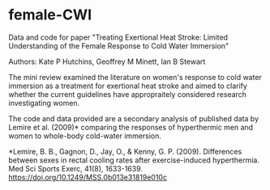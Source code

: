 # female-CWI

Data and code for paper "Treating Exertional Heat Stroke: Limited Understanding of the Female Response to Cold Water Immersion"

Authors: Kate P Hutchins, Geoffrey M Minett, Ian B Stewart

The mini review examined the literature on women's response to cold water immersion as a treatment for exertional heat stroke and aimed to clarify whether the current guidelines have appropraitely considered research investigating women. 

The code and data provided are a secondary analysis of published data by Lemire et al. (2009)* comparing the responses of hyperthermic men and women to whole-body cold-water immersion.

*Lemire, B. B., Gagnon, D., Jay, O., & Kenny, G. P. (2009). Differences between sexes in rectal cooling rates after exercise-induced hyperthermia. Med Sci Sports Exerc, 41(8), 1633-1639. https://doi.org/10.1249/MSS.0b013e31819e010c 
